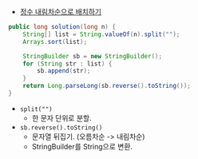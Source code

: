 - [정수 내림차순으로 배치하기](https://school.programmers.co.kr/learn/courses/30/lessons/12933)


```java
public long solution(long n) {
    String[] list = String.valueOf(n).split("");
    Arrays.sort(list);

    StringBuilder sb = new StringBuilder();
    for (String str : list) {
        sb.append(str);
    }
    return Long.parseLong(sb.reverse().toString());
}
```
- `split("")`
  - 한 문자 단위로 분할.
- `sb.reverse().toString()`
  - 문자열 뒤집기. (오름차순 -> 내림차순)
  - StringBuilder를 String으로 변환.
